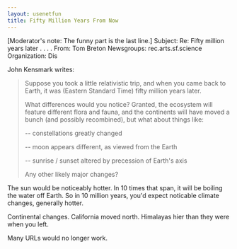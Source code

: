 ```yaml
---
layout: usenetfun
title: Fifty Million Years From Now
---
```



 [Moderator's note: The funny part is the last line.]
Subject: Re: Fifty million years later . . . . 
From: Tom Breton 
Newsgroups: rec.arts.sf.science
Organization: Dis

John Kensmark writes:

> Suppose you took a little relativistic trip, and when you came back
> to Earth, it was (Eastern Standard Time) fifty million years later.
> 
> What differences would you notice? Granted, the ecosystem will
> feature different flora and fauna, and the continents will have
> moved a bunch (and possibly recombined), but what about things
> like:
> 
> -- constellations greatly changed
> 
> -- moon appears different, as viewed from the Earth
> 
> -- sunrise / sunset altered by precession of Earth's axis
> 
> Any other likely major changes?

The sun would be noticeably hotter. In 10 times that span, it will be
boiling the water off Earth. So in 10 million years, you'd expect
noticable climate changes, generally hotter.

Continental changes. California moved north. Himalayas hier than
they were when you left.

Many URLs would no longer work.


   